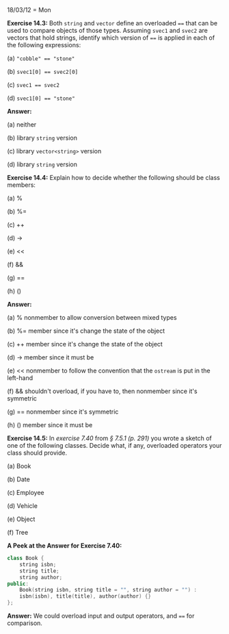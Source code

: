 18/03/12 = Mon

**Exercise 14.3:** Both `string` and `vector` define an overloaded `==` that can be used to compare objects of those types. Assuming `svec1` and `svec2` are vectors that hold strings, identify which version of `==` is applied in each of the following expressions:

(a) `"cobble" == "stone" `

(b) `svec1[0] == svec2[0]`

(c) `svec1 == svec2`

(d) `svec1[0] == "stone"`

**Answer:**

(a) neither

(b) library `string` version

(c) library `vector<string>` version

(d) library `string` version

**Exercise 14.4:** Explain how to decide whether the following should be class members:

(a) %

(b) %=

(c) ++

(d) ->

(e) <<

(f) &&

(g) ==

(h) ()

**Answer:**

(a) %	nonmember to allow conversion between mixed types

(b) %=	member since it's change the state of the object

(c) ++	member	since it's change the state of the object

(d) ->	member since it must be

(e) <<	nonmember to follow the convention that the `ostream` is put in the left-hand

(f) &&	shouldn't overload, if you have to, then nonmember since it's symmetric

(g) ==	nonmember since it's symmetric

(h) ()	member since it must be

**Exercise 14.5:** In *exercise 7.40* from *§ 7.5.1 (p. 291)* you wrote a sketch of one of the following classes. Decide what, if any, overloaded operators your class should provide.

(a) Book

(b) Date

(c) Employee

(d) Vehicle

(e) Object

(f) Tree

**A Peek at the Answer for Exercise 7.40:** 

```c++
class Book {
	string isbn;
	string title;
	string author;
public:
	Book(string isbn, string title = "", string author = "") : 
	isbn(isbn), title(title), author(author) {}
};
```

**Answer:** We could overload input and output operators, and `==` for comparison.